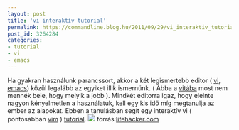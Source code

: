 ```yaml
---
layout: post
title: 'vi interaktív tutorial'
permalink: https://commandline.blog.hu/2011/09/29/vi_interaktiv_tutorial
post_id: 3264284
categories: 
- tutorial
- vi
- emacs
---
```


Ha gyakran használunk parancssort, akkor a két legismertebb editor (
[vi](http://en.wikipedia.org/wiki/Vi), 
[emacs](http://www.gnu.org/s/emacs/)) közül legalább az egyiket illik ismernünk. ( Abba a 
[vitába](http://en.wikipedia.org/wiki/Editor_war) most nem mennék bele, hogy melyik a jobb ). 
Mindkét editorra igaz, hogy eleinte nagyon kényelmetlen a használatuk, kell egy kis idő míg megtanulja az ember az alapokat. Ebben a tanulásban segít egy interaktív vi ( pontosabban 
[vim](http://www.vim.org/) ) 
[tutorial](http://www.openvim.com/tutorial.html). 
[![](http://commandline.blog.hu/media/image/vim_tutorial.jpg)](http://commandline.blog.hu/media/image/vim_tutorial.jpg) 
forrás:[lifehacker.com](http://lifehacker.com/5844890/the-interactive-vim-tutorial-teaches-you-how-to-use-the-super+efficient-vim-text-editor)